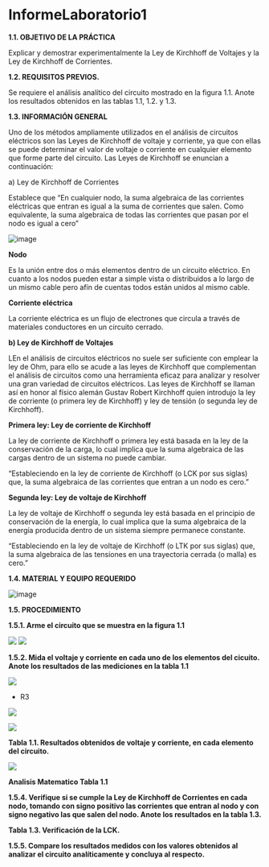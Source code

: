 # InformeLaboratorio1

**1.1. OBJETIVO DE LA PRÁCTICA**

Explicar y demostrar experimentalmente la Ley de Kirchhoff de Voltajes y la Ley de
Kirchhoff de Corrientes.

**1.2. REQUISITOS PREVIOS.**

Se requiere el análisis analítico del circuito mostrado en la figura 1.1. Anote los resultados
obtenidos en las tablas 1.1, 1.2. y 1.3.

**1.3. INFORMACIÓN GENERAL**

Uno de los métodos ampliamente utilizados en el análisis de circuitos eléctricos son
las Leyes de Kirchhoff de voltaje y corriente, ya que con ellas se puede determinar el
valor de voltaje o corriente en cualquier elemento que forme parte del circuito. Las Leyes
de Kirchhoff se enuncian a continuación:

a) Ley de Kirchhoff de Corrientes 

Establece que “En cualquier nodo, la suma algebraica de las corrientes eléctricas que entran  es igual  a la suma de corrientes que salen. Como equivalente, la suma algebraica de todas las corrientes que pasan por el nodo es igual a cero”

![image](https://user-images.githubusercontent.com/84430867/120530398-16878d80-c3a3-11eb-8d11-bffcc885e4da.png)

**Nodo**

Es la unión entre dos o más elementos  dentro de un circuito eléctrico.  En cuanto a los nodos pueden estar a simple vista o distribuidos a lo largo de un mismo cable pero afín de cuentas todos están unidos al mismo cable.

**Corriente eléctrica**

La corriente eléctrica es un flujo de electrones que circula a través de materiales conductores en un circuito cerrado.

**b) Ley de Kirchhoff de Voltajes**

LEn el análisis de circuitos eléctricos no suele ser suficiente con emplear la ley de Ohm, para ello se acude a las leyes de Kirchhoff que complementan el análisis de circuitos como una herramienta eficaz para analizar y resolver una gran variedad de circuitos eléctricos. Las leyes de Kirchhoff se llaman así en honor al físico alemán Gustav Robert Kirchhoff quien introdujo la ley de corriente (o primera ley de Kirchhoff) y ley de tensión (o segunda ley de Kirchhoff).

**Primera ley: Ley de corriente de Kirchhoff**

La ley de corriente de Kirchhoff o primera ley está basada en la ley de la conservación de la carga, lo cual implica que la suma algebraica de las cargas dentro de un sistema no puede cambiar.

“Estableciendo en la ley de corriente de Kirchhoff (o LCK por sus siglas) que, la suma algebraica de las corrientes que entran a un nodo es cero.”

**Segunda ley: Ley de voltaje de Kirchhoff**

La ley de voltaje de Kirchhoff o segunda ley está basada en el principio de conservación de la energía, lo cual implica que la suma algebraica de la energía producida dentro de un sistema siempre permanece constante.

“Estableciendo en la ley de voltaje de Kirchhoff (o LTK por sus siglas) que, la suma algebraica de las tensiones en una trayectoria cerrada (o malla) es cero.”

**1.4. MATERIAL Y EQUIPO REQUERIDO**

![image](https://user-images.githubusercontent.com/84430867/120531255-0de38700-c3a4-11eb-86cc-12aee4c8edc2.png)

**1.5. PROCEDIMIENTO**

**1.5.1. Arme el circuito que se muestra en la figura 1.1**

![](https://github.com/AndreaQuichimbo/InformeLaboratorio1/blob/main/WhatsApp%20Image%202021-06-03%20at%2018.17.43.jpeg)
![](https://github.com/AndreaQuichimbo/InformeLaboratorio1/blob/main/WhatsApp%20Image%202021-06-03%20at%2018.19.35.jpeg)

**1.5.2. Mida el voltaje y corriente en cada uno de los elementos del cicuito. Anote los resultados de las mediciones en la tabla 1.1**

![](https://github.com/AndreaQuichimbo/InformeLaboratorio1/blob/main/WhatsApp%20Image%202021-06-03%20at%2018.30.54%20(1).jpeg)

* R3

![](https://github.com/AndreaQuichimbo/InformeLaboratorio1/blob/main/WhatsApp%20Image%202021-06-03%20at%2018.30.54%20(2).jpeg)

![](https://github.com/AndreaQuichimbo/InformeLaboratorio1/blob/main/WhatsApp%20Image%202021-06-03%20at%2018.30.54.jpeg)


**Tabla 1.1. Resultados obtenidos de voltaje y corriente, en cada elemento del circuito.**

![](https://github.com/AndreaQuichimbo/InformeLaboratorio1/blob/main/WhatsApp%20Image%202021-06-03%20at%2018.41.47.jpeg)

**Analisis Matematico Tabla 1.1**


**1.5.4. Verifique si se cumple la Ley de Kirchhoff de Corrientes en cada nodo, tomando
con signo positivo las corrientes que entran al nodo y con signo negativo las que salen
del nodo. Anote los resultados en la tabla 1.3.**

**Tabla 1.3. Verificación de la LCK.**

**1.5.5. Compare los resultados medidos con los valores obtenidos al analizar el circuito
analíticamente y concluya al respecto.**
